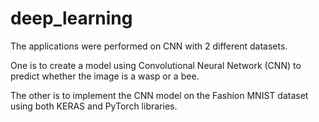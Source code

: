 # deep_learning

The applications were performed on CNN with 2 different datasets.

One is to create a model using Convolutional Neural Network (CNN) to predict whether the image is a wasp or a bee.

The other is to implement the CNN model on the Fashion MNIST dataset using both KERAS and PyTorch libraries.
